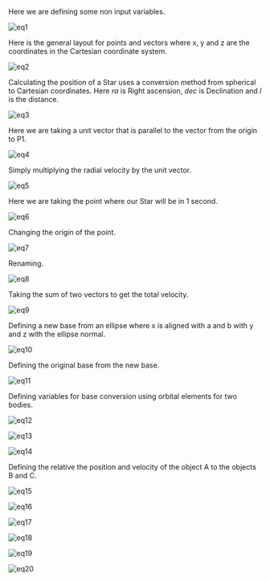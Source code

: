 Here we are defining some non input variables.

![eq1](https://quicklatex.com/cache3/b5/ql_b7b3434cd433b0f744620be260b502b5_l3.png)

Here is the general layout for points and vectors where x, y and z are the coordinates in the Cartesian coordinate system.

![eq2](https://quicklatex.com/cache3/b1/ql_f9ceb31431af014c3689cdee3b2f3ab1_l3.png)

Calculating the position of a Star uses a conversion method from spherical to Cartesian coordinates. Here _ra_ is Right ascension, _dec_ is Declination and _l_ is the distance.

![eq3](https://quicklatex.com/cache3/d6/ql_0e4cc77aed9bb772daf251f1b7cb51d6_l3.png)

Here we are taking a unit vector that is parallel to the vector from the origin to P1.

![eq4](https://quicklatex.com/cache3/74/ql_aabf54e29f0a39a394dcb6010ec41474_l3.png)

Simply multiplying the radial velocity by the unit vector.

![eq5](https://quicklatex.com/cache3/47/ql_9b6c5ce40c565a8f247580be0f98bc47_l3.png)

Here we are taking the point where our Star will be in 1 second.

![eq6](https://quicklatex.com/cache3/e5/ql_ba378bf9c8d3fb22e370364039557ce5_l3.png)

Changing the origin of the point.

![eq7](https://quicklatex.com/cache3/72/ql_76bca583009282aefc5f9cba027d1672_l3.png)

Renaming.

![eq8](https://quicklatex.com/cache3/d9/ql_473f87d6e51773d97d5095fc0b98fdd9_l3.png)

Taking the sum of two vectors to get the total velocity.

![eq9](https://quicklatex.com/cache3/72/ql_1a171c64165e6b2ff5d14c0d7ad32372_l3.png)

Defining a new base from an ellipse where x is aligned with a and b with y and z with the ellipse normal.

![eq10](https://quicklatex.com/cache3/39/ql_d8735bb1b2619f366b50bd399f60e439_l3.png)

Defining the original base from the new base.

![eq11](https://quicklatex.com/cache3/61/ql_9a7db5b47e21ee5280cf6373275cde61_l3.png)

Defining variables for base conversion using orbital elements for two bodies.

![eq12](https://quicklatex.com/cache3/b3/ql_179256550fd1583ae0523e3d5bfe67b3_l3.png)

![eq13](https://quicklatex.com/cache3/ad/ql_cbb897e418f94d758c4bde266d3243ad_l3.png)

![eq14](https://quicklatex.com/cache3/4b/ql_4c4390a7c78f80f6abb493c15f5d2b4b_l3.png)

Defining the relative the position and velocity of the object A to the objects B and C.

![eq15](https://quicklatex.com/cache3/8a/ql_5a38b6492e5fb865ce961cc9eb5dda8a_l3.png)

![eq16](https://quicklatex.com/cache3/97/ql_d5fc79533bc776ca322c774231f4f097_l3.png)

![eq17](https://quicklatex.com/cache3/1b/ql_0cbfc60e45165380bf63743b2656081b_l3.png)

![eq18](https://quicklatex.com/cache3/95/ql_747df21b7c1358560daac97b48ce6795_l3.png)

![eq19](https://quicklatex.com/cache3/62/ql_d8830f5fbbc1ff54d51c8c01a19e5262_l3.png)

![eq20](https://quicklatex.com/cache3/af/ql_d21c3f9d5791b8ae66ac3f38ebb937af_l3.png)
